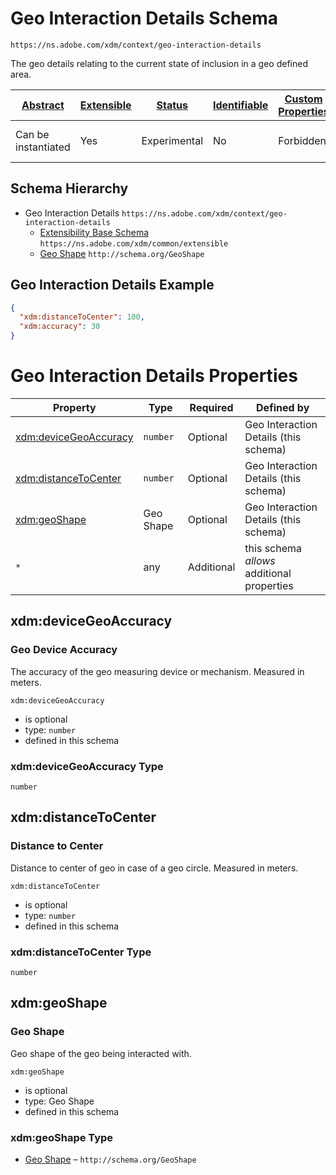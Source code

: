 
# Geo Interaction Details Schema

```
https://ns.adobe.com/xdm/context/geo-interaction-details
```

The geo details relating to the current state of inclusion in a geo defined area.

| [Abstract](../../abstract.md) | [Extensible](../../extensions.md) | [Status](../../status.md) | [Identifiable](../../id.md) | [Custom Properties](../../extensions.md) | [Additional Properties](../../extensions.md) | Defined In |
|-------------------------------|-----------------------------------|---------------------------|-----------------------------|------------------------------------------|----------------------------------------------|------------|
| Can be instantiated | Yes | Experimental | No | Forbidden | Permitted | [context/geo-interaction-details.schema.json](context/geo-interaction-details.schema.json) |
## Schema Hierarchy

* Geo Interaction Details `https://ns.adobe.com/xdm/context/geo-interaction-details`
  * [Extensibility Base Schema](../common/extensible.schema.md) `https://ns.adobe.com/xdm/common/extensible`
  * [Geo Shape](../external/schema/geoshape.schema.md) `http://schema.org/GeoShape`


## Geo Interaction Details Example
```json
{
  "xdm:distanceToCenter": 100,
  "xdm:accuracy": 30
}
```

# Geo Interaction Details Properties

| Property | Type | Required | Defined by |
|----------|------|----------|------------|
| [xdm:deviceGeoAccuracy](#xdmdevicegeoaccuracy) | `number` | Optional | Geo Interaction Details (this schema) |
| [xdm:distanceToCenter](#xdmdistancetocenter) | `number` | Optional | Geo Interaction Details (this schema) |
| [xdm:geoShape](#xdmgeoshape) | Geo Shape | Optional | Geo Interaction Details (this schema) |
| `*` | any | Additional | this schema *allows* additional properties |

## xdm:deviceGeoAccuracy
### Geo Device Accuracy

The accuracy of the geo measuring device or mechanism. Measured in meters.

`xdm:deviceGeoAccuracy`
* is optional
* type: `number`
* defined in this schema

### xdm:deviceGeoAccuracy Type


`number`






## xdm:distanceToCenter
### Distance to Center

Distance to center of geo in case of a geo circle. Measured in meters.

`xdm:distanceToCenter`
* is optional
* type: `number`
* defined in this schema

### xdm:distanceToCenter Type


`number`






## xdm:geoShape
### Geo Shape

Geo shape of the geo being interacted with.

`xdm:geoShape`
* is optional
* type: Geo Shape
* defined in this schema

### xdm:geoShape Type


* [Geo Shape](../external/schema/geoshape.schema.md) – `http://schema.org/GeoShape`




